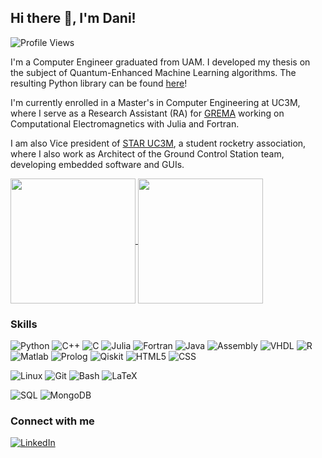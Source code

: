 ## Hi there 👋, I'm Dani!

<!--
**danmohedano/danmohedano** is a ✨ _special_ ✨ repository because its `README.md` (this file) appears on your GitHub profile.

Here are some ideas to get you started:

- 🔭 I’m currently working on ...
- 🌱 I’m currently learning ...
- 👯 I’m looking to collaborate on ...
- 🤔 I’m looking for help with ...
- 💬 Ask me about ...
- 📫 How to reach me: ...
- 😄 Pronouns: ...
- ⚡ Fun fact: ...
-->

![Profile Views](https://komarev.com/ghpvc/?username=danmohedano&style=flat&color=brightgreen&style=for-the-badge)

I'm a Computer Engineer graduated from UAM. I developed my thesis on the subject of Quantum-Enhanced Machine Learning algorithms. The resulting Python library can be found [here](https://github.com/danmohedano/scikit-qlearn)!

I'm currently enrolled in a Master's in Computer Engineering at UC3M, where I serve as a Research Assistant (RA) for [GREMA](https://grema.webs.tsc.uc3m.es/research/computational-electromagnetics/) working on Computational Electromagnetics with Julia and Fortran. 

I am also Vice president of [STAR UC3M](https://www.staruc3m.com/), a student rocketry association, where I also work as Architect of the Ground Control Station team, developing embedded software and GUIs.

<a href="https://github.com/anuraghazra/github-readme-stats">
  <img height=200 align="center" src="https://github-readme-stats.vercel.app/api?username=danmohedano&count_private=true&theme=buefy&show_icons=true" />
</a>
<a href="https://github.com/anuraghazra/convoychat">
  <img height=200 align="center" src="https://github-readme-stats.vercel.app/api/top-langs/?username=danmohedano&layout=compact&hide=jupyter%20notebook,html,css&langs_count=8&card_width=320" />
</a>

<!--[![Dani's GitHub stats](https://github-readme-stats.vercel.app/api?username=danmohedano&count_private=true&theme=buefy&show_icons=true)](https://github.com/anuraghazra/github-readme-stats)-->


### Skills

![Python](https://img.shields.io/badge/Python-3776AB?logo=python&logoColor=white&style=falt-square)
![C++](https://img.shields.io/badge/C++-00599C?logo=cplusplus&logoColor=white&style=falt-square)
![C](https://img.shields.io/badge/C-A8B9CC?logo=c&logoColor=white&style=falt-square)
![Julia](https://img.shields.io/badge/-Julia-9558B2?style=for-the-badge&logo=julia&logoColor=white&style=falt-square)
![Fortran](https://img.shields.io/badge/Fortran-%23734F96.svg?style=for-the-badge&logo=fortran&logoColor=white&style=falt-square)
![Java](https://img.shields.io/badge/java-%23ED8B00.svg?style=for-the-badge&logo=openjdk&logoColor=white&style=falt-square)
![Assembly](https://img.shields.io/badge/Assembly-02456C?logo=pastebin&logoColor=white&style=falt-square)
![VHDL](https://img.shields.io/badge/VHDL-808080?logo=&style=falt-square)
![R](https://img.shields.io/badge/R-276DC3?logo=r&logoColor=white&style=falt-square)
![Matlab](https://img.shields.io/badge/Matlab-808080?&style=falt-square)
![Prolog](https://img.shields.io/badge/Prolog-808080?&style=falt-square)
![Qiskit](https://img.shields.io/badge/Qiskit-6929C4?logo=qiskit&logoColor=white&style=falt-square)
![HTML5](https://img.shields.io/badge/HTML5-E34F26?logo=html5&logoColor=white&style=falt-square)
![CSS](https://img.shields.io/badge/CSS-1572B6?logo=css&logoColor=white&style=falt-square)

![Linux](https://img.shields.io/badge/Linux-FCC624?style=for-the-badge&logo=linux&logoColor=black&style=falt-square)
![Git](https://img.shields.io/badge/Git-F05032?logo=git&logoColor=white&style=falt-square)
![Bash](https://img.shields.io/badge/bash-4EAA25?logo=gnubash&logoColor=white&style=falt-square)
![LaTeX](https://img.shields.io/badge/LaTeX-008080?logo=latex&logoColor=white&style=falt-square)

![SQL](https://img.shields.io/badge/PostgreSQL-4169E1?logo=postgresql&logoColor=white&style=falt-square)
![MongoDB](https://img.shields.io/badge/MongoDB-%234ea94b.svg?style=for-the-badge&logo=mongodb&logoColor=white&style=falt-square)

<!--[![Top Langs](https://github-readme-stats.vercel.app/api/top-langs/?username=danmohedano&layout=compact&hide=jupyter%20notebook,html,css)](https://github.com/anuraghazra/github-readme-stats)-->


### Connect with me 

[![LinkedIn](https://img.shields.io/badge/LinkedIn-0A66C2?logo=linkedin&logoColor=white&style=falt-square)](https://www.linkedin.com/in/dmohedanorodriguez/)
